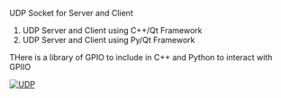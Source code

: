 UDP Socket for Server and Client 
1. UDP Server and Client using C++/Qt Framework
2. UDP Server and Client using Py/Qt Framework

THere is a library of GPIO to include in C++ and Python to interact with GPIIO


[![UDP](https://img.youtube.com/vi/YO6tPDJC4fo/0.jpg)](http://www.youtube.com/watch?v=YO6tPDJC4fo)
